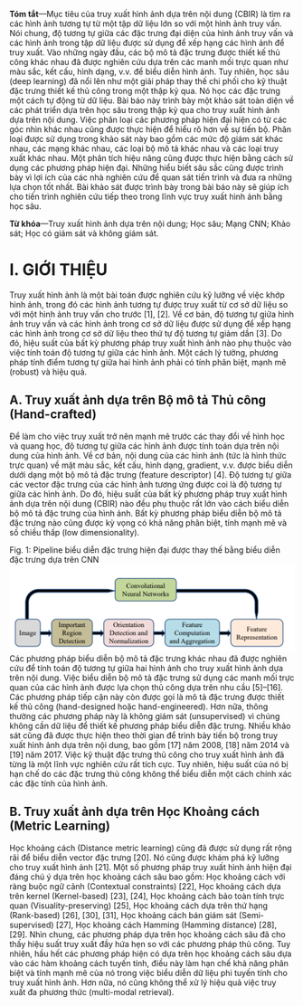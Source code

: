 **Tóm tắt**—Mục tiêu của truy xuất hình ảnh dựa trên nội dung (CBIR) là tìm ra các hình ảnh tương tự từ một tập dữ liệu lớn so với một hình ảnh truy vấn. Nói chung, độ tương tự giữa các đặc trưng đại diện của hình ảnh truy vấn và các hình ảnh trong tập dữ liệu được sử dụng để xếp hạng các hình ảnh để truy xuất. Vào những ngày đầu, các bộ mô tả đặc trưng được thiết kế thủ công khác nhau đã được nghiên cứu dựa trên các manh mối trực quan như màu sắc, kết cấu, hình dạng, v.v. để biểu diễn hình ảnh. Tuy nhiên, học sâu (deep learning) đã nổi lên như một giải pháp thay thế chi phối cho kỹ thuật đặc trưng thiết kế thủ công trong một thập kỷ qua. Nó học các đặc trưng một cách tự động từ dữ liệu. Bài báo này trình bày một khảo sát toàn diện về các phát triển dựa trên học sâu trong thập kỷ qua cho truy xuất hình ảnh dựa trên nội dung. Việc phân loại các phương pháp hiện đại hiện có từ các góc nhìn khác nhau cũng được thực hiện để hiểu rõ hơn về sự tiến bộ. Phân loại được sử dụng trong khảo sát này bao gồm các mức độ giám sát khác nhau, các mạng khác nhau, các loại bộ mô tả khác nhau và các loại truy xuất khác nhau. Một phân tích hiệu năng cũng được thực hiện bằng cách sử dụng các phương pháp hiện đại. Những hiểu biết sâu sắc cũng được trình bày vì lợi ích của các nhà nghiên cứu để quan sát tiến trình và đưa ra những lựa chọn tốt nhất. Bài khảo sát được trình bày trong bài báo này sẽ giúp ích cho tiến trình nghiên cứu tiếp theo trong lĩnh vực truy xuất hình ảnh bằng học sâu.

**Từ khóa**—Truy xuất hình ảnh dựa trên nội dung; Học sâu; Mạng CNN; Khảo sát; Học có giám sát và không giám sát.
# I. GIỚI THIỆU

Truy xuất hình ảnh là một bài toán được nghiên cứu kỹ lưỡng về việc khớp hình ảnh, trong đó các hình ảnh tương tự được truy xuất từ cơ sở dữ liệu so với một hình ảnh truy vấn cho trước [1], [2]. Về cơ bản, độ tương tự giữa hình ảnh truy vấn và các hình ảnh trong cơ sở dữ liệu được sử dụng để xếp hạng các hình ảnh trong cơ sở dữ liệu theo thứ tự độ tương tự giảm dần [3]. Do đó, hiệu suất của bất kỳ phương pháp truy xuất hình ảnh nào phụ thuộc vào việc tính toán độ tương tự giữa các hình ảnh. Một cách lý tưởng, phương pháp tính điểm tương tự giữa hai hình ảnh phải có tính phân biệt, mạnh mẽ (robust) và hiệu quả.

## A. Truy xuất ảnh dựa trên Bộ mô tả Thủ công (Hand-crafted)

Để làm cho việc truy xuất trở nên mạnh mẽ trước các thay đổi về hình học và quang học, độ tương tự giữa các hình ảnh được tính toán dựa trên nội dung của hình ảnh. Về cơ bản, nội dung của các hình ảnh (tức là hình thức trực quan) về mặt màu sắc, kết cấu, hình dạng, gradient, v.v. được biểu diễn dưới dạng một bộ mô tả đặc trưng (feature descriptor) [4]. Độ tương tự giữa các vector đặc trưng của các hình ảnh tương ứng được coi là độ tương tự giữa các hình ảnh. Do đó, hiệu suất của bất kỳ phương pháp truy xuất hình ảnh dựa trên nội dung (CBIR) nào đều phụ thuộc rất lớn vào cách biểu diễn bộ mô tả đặc trưng của hình ảnh. Bất kỳ phương pháp biểu diễn bộ mô tả đặc trưng nào cũng được kỳ vọng có khả năng phân biệt, tính mạnh mẽ và số chiều thấp (low dimensionality).

Fig. 1: Pipeline biểu diễn đặc trưng hiện đại được thay thế bằng biểu diễn đặc trưng dựa trên CNN
![fig1](image/a1.png)
Các phương pháp biểu diễn bộ mô tả đặc trưng khác nhau đã được nghiên cứu để tính toán độ tương tự giữa hai hình ảnh cho truy xuất hình ảnh dựa trên nội dung. Việc biểu diễn bộ mô tả đặc trưng sử dụng các manh mối trực quan của các hình ảnh được lựa chọn thủ công dựa trên nhu cầu [5]–[16]. Các phương pháp tiếp cận này còn được gọi là mô tả đặc trưng được thiết kế thủ công (hand-designed hoặc hand-engineered). Hơn nữa, thông thường các phương pháp này là không giám sát (unsupervised) vì chúng không cần dữ liệu để thiết kế phương pháp biểu diễn đặc trưng. Nhiều khảo sát cũng đã được thực hiện theo thời gian để trình bày tiến bộ trong truy xuất hình ảnh dựa trên nội dung, bao gồm [17] năm 2008, [18] năm 2014 và [19] năm 2017. Việc kỹ thuật đặc trưng thủ công cho truy xuất hình ảnh đã từng là một lĩnh vực nghiên cứu rất tích cực. Tuy nhiên, hiệu suất của nó bị hạn chế do các đặc trưng thủ công không thể biểu diễn một cách chính xác các đặc tính của hình ảnh.

## B. Truy xuất ảnh dựa trên Học Khoảng cách (Metric Learning)

Học khoảng cách (Distance metric learning) cũng đã được sử dụng rất rộng rãi để biểu diễn vector đặc trưng [20]. Nó cũng được khám phá kỹ lưỡng cho truy xuất hình ảnh [21]. Một số phương pháp truy xuất hình ảnh hiện đại đáng chú ý dựa trên học khoảng cách sâu bao gồm: Học khoảng cách với ràng buộc ngữ cảnh (Contextual constraints) [22], Học khoảng cách dựa trên kernel (Kernel-based) [23], [24], Học khoảng cách bảo toàn tính trực quan (Visuality-preserving) [25], Học khoảng cách dựa trên thứ hạng (Rank-based) [26], [30], [31], Học khoảng cách bán giám sát (Semi-supervised) [27], Học khoảng cách Hamming (Hamming distance) [28], [29]. Nhìn chung, các phương pháp dựa trên học khoảng cách sâu đã cho thấy hiệu suất truy xuất đầy hứa hẹn so với các phương pháp thủ công. Tuy nhiên, hầu hết các phương pháp hiện có dựa trên học khoảng cách sâu dựa vào các hàm khoảng cách tuyến tính, điều này làm hạn chế khả năng phân biệt và tính mạnh mẽ của nó trong việc biểu diễn dữ liệu phi tuyến tính cho truy xuất hình ảnh. Hơn nữa, nó cũng không thể xử lý hiệu quả việc truy xuất đa phương thức (multi-modal retrieval).
